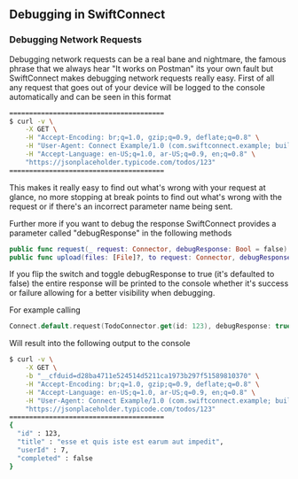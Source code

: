 ## Debugging in SwiftConnect

### Debugging Network Requests

Debugging network requests can be a real bane and nightmare, the famous phrase that we always hear "It works on Postman" its your own fault but SwiftConnect makes debugging network requests really easy.
First of all any request that goes out of your device will be logged to the console automatically and can be seen in this format

```bash
=======================================
$ curl -v \
    -X GET \
    -H "Accept-Encoding: br;q=1.0, gzip;q=0.9, deflate;q=0.8" \
    -H "User-Agent: Connect Example/1.0 (com.swiftconnect.example; build:1; iOS 13.3.0) Alamofire/5.1.0" \
    -H "Accept-Language: en-US;q=1.0, ar-US;q=0.9, en;q=0.8" \
    "https://jsonplaceholder.typicode.com/todos/123"
=======================================
```
This makes it really easy to find out what's wrong with your request at glance, no more stopping at break points to find out what's wrong with the request or if there's an incorrect parameter name being sent.

Further more if you want to debug the response SwiftConnect provides a parameter called "debugResponse" in the following methods

```swift
public func request(_ request: Connector, debugResponse: Bool = false) -> Future<Data>
public func upload(files: [File]?, to request: Connector, debugResponse: Bool = false) -> Future<Data>
```
If you flip the switch and toggle debugResponse to true (it's defaulted to false) the entire response will be printed to the console whether it's success or failure allowing for a better visibility when debugging.

For example calling
```swift
Connect.default.request(TodoConnector.get(id: 123), debugResponse: true).decoded(toType: Todo.self)
```

Will result into the following output to the console
```bash
$ curl -v \
    -X GET \
    -b "__cfduid=d28ba4711e524514d5211ca1973b297f51589810370" \
    -H "Accept-Encoding: br;q=1.0, gzip;q=0.9, deflate;q=0.8" \
    -H "Accept-Language: en-US;q=1.0, ar-US;q=0.9, en;q=0.8" \
    -H "User-Agent: Connect Example/1.0 (com.swiftconnect.example; build:1; iOS 13.3.0) Alamofire/5.1.0" \
    "https://jsonplaceholder.typicode.com/todos/123"
=======================================
{
  "id" : 123,
  "title" : "esse et quis iste est earum aut impedit",
  "userId" : 7,
  "completed" : false
}
```
